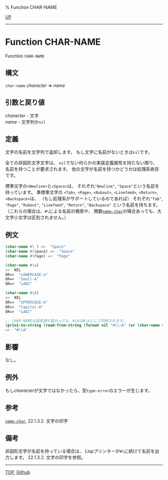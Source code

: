 % Function CHAR-NAME

[UP](13.2.html)  

---

# Function CHAR-NAME


Function `CHAR-NAME`


## 構文

`char-name` *character* => *name*


## 引数と戻り値

*character* - 文字  
*name* - 文字列か`nil`


## 定義

文字の名前を文字列で返却します。
もし文字に名前がないときは`nil`です。

全ての非図形文字文字は、
`nil`でない何らかの実装定義属性を持たない限り、
名前を持つことが要求されます。
他の文字が名前を持つかどうかは処理系依存です。

標準文字の`<Newline>`と`<Space>`は、
それぞれ`"Newline"`, `"Space"`という名前を持っています。
準標準文字の
`<Tab>`, `<Page>`, `<Rubout>`, `<Linefeed>`, `<Return>`, `<Backspace>`は、
（もし処理系がサポートしているのであれば）
それぞれ`"Tab"`, `"Page"`, `"Rubout"`, `"Linefeed"`, `"Return"`, `"Backspace"`
という名前を持ちます。
（これらの場合は、`#\`による名前の検索や、
関数[`name-char`](13.2.name-char.html)の場合あっても、大文字小文字は区別されません。）


## 例文

```lisp
(char-name #\ ) =>  "Space"
(char-name #\Space) =>  "Space"
(char-name #\Page) =>  "Page"

(char-name #\a)
=>  NIL
OR=>  "LOWERCASE-a"
OR=>  "Small-A"
OR=>  "LA01"

(char-name #\A)
=>  NIL
OR=>  "UPPERCASE-A"
OR=>  "Capital-A"
OR=>  "LA02"

;; CHAR-NAMEの返却値が変わっても、#\Aは#\Aとして印刷されます。
(prin1-to-string (read-from-string (format nil "#\\~A" (or (char-name #\A) "A"))))
=>  "#\\A"
```


## 影響

なし。


## 例外

もし*character*が文字ではなかったら、型`type-error`のエラーが生じます。


## 参考

[`name-char`](13.2.name-char.html), 22.1.3.2. 文字の印字


## 備考

非図形文字が名前を持っている場合は、
Lispプリンターが`#\`に続けて名前を出力します。
22.1.3.2. 文字の印字を参照。


---
[TOP](index.html),  [Github](https://github.com/nptcl/npt-japanese)

